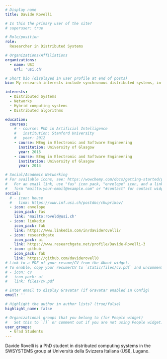 ```yaml
---
# Display name
title: Davide Rovelli

# Is this the primary user of the site?
# superuser: true

# Role/position
role:
  Researcher in Distributed Systems

# Organizations/Affiliations
organizations:
  - name: USI
    url: 'usi.ch'

# Short bio (displayed in user profile at end of posts)
bio: My research interests include synchronous distributed systems, in-network computing and hybrid clusters for cloud computing.

interests:
  - Distributed Systems
  - Networks
  - Hybrid computing systems
  - Distributed algorithms

education:
  courses:
    # - course: PhD in Artificial Intelligence
    #   institution: Stanford University
    #   year: 2012
    - course: MEng in Electronic and Software Engineering
      institution: University of Glasgow
      year: 2015
    - course: BEng in Electronic and Software Engineering
      institution: University of Glasgow
      year: 2014

# Social/Academic Networking
# For available icons, see: https://wowchemy.com/docs/getting-started/page-builder/#icons
#   For an email link, use "fas" icon pack, "envelope" icon, and a link in the
#   form "mailto:your-email@example.com" or "#contact" for contact widget.
social:
  # - icon: house
  #   link: https://www.inf.usi.ch/postdoc/chuprikov/
  - icon: envelope
    icon_pack: fas
    link: 'mailto:roveld@usi.ch'
  - icon: linkedin
    icon_pack: fab
    link: https://www.linkedin.com/in/daviderovelli/
  - icon: researchgate
    icon_pack: ai
    link: https://www.researchgate.net/profile/Davide-Rovelli-3
  - icon: github
    icon_pack: fab
    link: https://github.com/daviderovell0
# Link to a PDF of your resume/CV from the About widget.
# To enable, copy your resume/CV to `static/files/cv.pdf` and uncomment the lines below.
# - icon: cv
#   icon_pack: ai
#   link: files/cv.pdf

# Enter email to display Gravatar (if Gravatar enabled in Config)
email: ''

# Highlight the author in author lists? (true/false)
highlight_name: false

# Organizational groups that you belong to (for People widget)
#   Set this to `[]` or comment out if you are not using People widget.
user_groups:
  - Grad Students
---
```


Davide Rovelli is a PhD student in distributed computing systems in the SWSYSTEMS group at Università della Svizzera Italiana (USI), Lugano.
